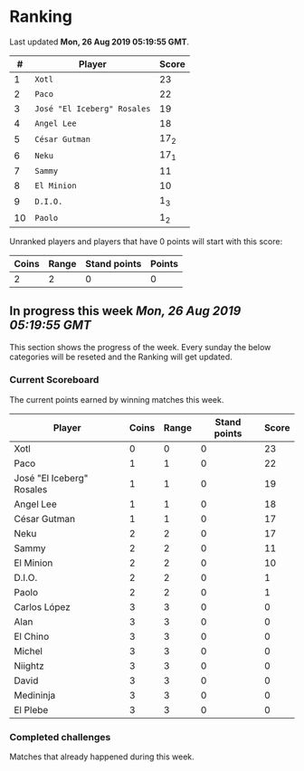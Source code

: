 # Ranking

Last updated **Mon, 26 Aug 2019 05:19:55 GMT**.

|#|Player|Score|
|-|------|-----|
|1|`Xotl`|23|
|2|`Paco`|22|
|3|`José "El Iceberg" Rosales`|19|
|4|`Angel Lee`|18|
|5|`César Gutman`|17<sub>2</sub>|
|6|`Neku`|17<sub>1</sub>|
|7|`Sammy`|11|
|8|`El Minion`|10|
|9|`D.I.O.`|1<sub>3</sub>|
|10|`Paolo`|1<sub>2</sub>|

Unranked players and players that have 0 points will start with this score:

|Coins|Range|Stand points|Points|
|-----|-----|------------|------|
|2|2|0|0|

## In progress this week *Mon, 26 Aug 2019 05:19:55 GMT*
This section shows the progress of the week. Every sunday the below categories will be reseted and the Ranking will get updated.

### Current Scoreboard
The current points earned by winning matches this week.

|Player|Coins|Range|Stand points|Score|
|------|-----|-----|------------|-----|
|Xotl|0|0|0|23|
|Paco|1|1|0|22|
|José "El Iceberg" Rosales|1|1|0|19|
|Angel Lee|1|1|0|18|
|César Gutman|1|1|0|17|
|Neku|2|2|0|17|
|Sammy|2|2|0|11|
|El Minion|2|2|0|10|
|D.I.O.|2|2|0|1|
|Paolo|2|2|0|1|
|Carlos López|3|3|0|0|
|Alan|3|3|0|0|
|El Chino|3|3|0|0|
|Michel|3|3|0|0|
|Niightz|3|3|0|0|
|David|3|3|0|0|
|Medininja|3|3|0|0|
|El Plebe|3|3|0|0|

### Completed challenges
Matches that already happened during this week.



